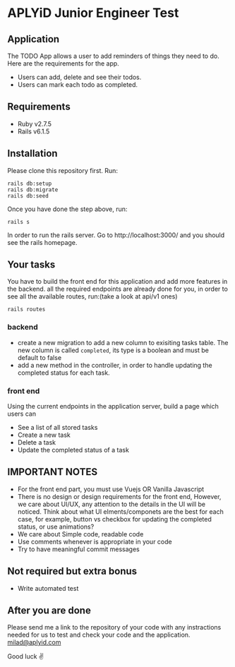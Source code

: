 # APLYiD Junior Engineer Test

## Application
The TODO App allows a user to add reminders of things they need to do. Here are the requirements for the app.

 - Users can add, delete and see their todos.
 - Users can mark each todo as completed.

## Requirements
 - Ruby v2.7.5
 - Rails v6.1.5

## Installation
Please clone this repository first. 
Run:
```
rails db:setup
rails db:migrate
rails db:seed
```
Once you have done the step above, run:
```
rails s
```
In order to run the rails server. Go to http://localhost:3000/ and you should see the rails homepage.

## Your tasks
You have to build the front end for this application and add more features in the backend.
all the required endpoints are already done for you, in order to see all the available routes, run:(take a look at api/v1 ones)
```
rails routes
```

### backend
 - create a new migration to add a new column to exisiting tasks table. The new column is called `completed`, its type is a boolean and must be default to false
 - add a new method in the controller, in order to handle updating the completed status for each task.

### front end
Using the current endpoints in the application server, build a page which users can
 - See a list of all stored tasks
 - Create a new task
 - Delete a task
 - Update the completed status of a task

## IMPORTANT NOTES
 - For the front end part, you must use Vuejs OR Vanilla Javascript
 - There is no design or design requirements for the front end, However, we care about UI/UX, any attention to the details in the UI will be noticed. Think about what UI elments/componets are the best for each case, for example, button vs checkbox for updating the completed status, or use animations?
 - We care about Simple code, readable code
 - Use comments whenever is appropriate in your code
 - Try to have meaningful commit messages

## Not required but extra bonus
- Write automated test

## After you are done
Please send me a link to the repository of your code with any instractions needed for us to test and check your code and the application.
milad@aplyid.com

Good luck ✌️
